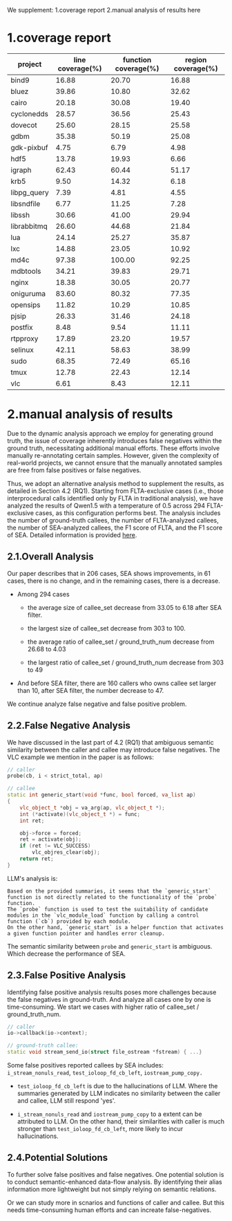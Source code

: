 We supplement: 1.coverage report 2.manual analysis of results here

# 1.coverage report

| project | line coverage(%) | function coverage(%) | region coverage(%) |
| ---- | ---- | ---- | ---- |
| bind9 | 16.88 | 20.70 | 16.88 |
| bluez | 39.86 | 10.80 | 32.62 |
| cairo | 20.18 | 30.08 | 19.40 |
| cyclonedds | 28.57 | 36.56 | 25.43 |
| dovecot | 25.60 | 28.15 | 25.58 |
| gdbm |  35.38 | 50.19 | 25.08 |
| gdk-pixbuf | 4.75 | 6.79 | 4.98 |
| hdf5 | 13.78 | 19.93 | 6.66 |
| igraph | 62.43 | 60.44 | 51.17 |
| krb5 | 9.50 | 14.32 | 6.18 |
| libpg_query | 7.39 | 4.81 | 4.55 |
| libsndfile |  6.77 | 11.25 | 7.28 |
| libssh | 30.66 | 41.00 | 29.94 |
| librabbitmq | 26.60 | 44.68 | 21.84 |
| lua | 24.14 | 25.27 | 35.87 |
| lxc | 14.88 | 23.05 | 10.92 |
| md4c | 97.38 | 100.00 | 92.25 |
| mdbtools | 34.21 | 39.83 | 29.71 |
| nginx | 18.38 | 30.05 | 20.77 |
| oniguruma | 83.60 | 80.32 | 77.35 |
| opensips | 11.82 | 10.29 | 10.85 |
| pjsip | 26.33 | 31.46 | 24.18 |
| postfix | 8.48 | 9.54 | 11.11 |
| rtpproxy | 17.89 | 23.20 | 19.57 |
| selinux | 42.11 | 58.63 | 38.99 |
| sudo | 68.35 | 72.49 | 65.16 |
| tmux | 12.78 | 22.43 | 12.14 |
| vlc | 6.61 | 8.43 | 12.11 |


# 2.manual analysis of results

Due to the dynamic analysis approach we employ for generating ground truth, the issue of coverage inherently introduces false negatives within the ground truth, 
necessitating additional manual efforts. 
These efforts involve manually re-annotating certain samples. 
However, given the complexity of real-world projects, we cannot ensure that the manually annotated samples are free from false positives or false negatives. 

Thus, we adopt an alternative analysis method to supplement the results, as detailed in Section 4.2 (RQ1). 
Starting from FLTA-exclusive cases (i.e., those interprocedural calls identified only by FLTA in traditional analysis), we have analyzed the results of Qwen1.5 with a temperature of 0.5 across 294 FLTA-exclusive cases, as this configuration performs best. 
The analysis includes the number of ground-truth callees, the number of FLTA-analyzed callees, the number of SEA-analyzed callees, the F1 score of FLTA, and the F1 score of SEA. 
Detailed information is provided [here](intermediate_res/Qwen72-0.5.csv). 

## 2.1.Overall Analysis

Our paper describes that in 206 cases, SEA shows improvements, in 61 cases, there is no change, and in the remaining cases, there is a decrease. 

- Among 294 cases

    * the average size of callee_set decrease from 33.05 to 6.18 after SEA filter.
    
    * the largest size of callee_set decrease from 303 to 100.

    * the average ratio of callee_set / ground_truth_num decrease from 26.68 to 4.03

    * the largest ratio of callee_set / ground_truth_num decrease from 303 to 49

- And before SEA filter, there are 160 callers who owns callee set larger than 10, after SEA filter, the number decrease to 47.


We continue analyze false negative and false positive problem.

## 2.2.False Negative Analysis

We have discussed in the last part of 4.2 (RQ1) that ambiguous semantic similarity between the caller and callee may introduce false negatives. 
The VLC example we mention in the paper is as follows:

```cpp
// caller
probe(cb, i < strict_total, ap)

// callee
static int generic_start(void *func, bool forced, va_list ap)
{
    vlc_object_t *obj = va_arg(ap, vlc_object_t *);
    int (*activate)(vlc_object_t *) = func;
    int ret;

    obj->force = forced;
    ret = activate(obj);
    if (ret != VLC_SUCCESS)
        vlc_objres_clear(obj);
    return ret;
}
```

LLM's analysis is:

```
Based on the provided summaries, it seems that the `generic_start` function is not directly related to the functionality of the `probe` function. 
The `probe` function is used to test the suitability of candidate modules in the `vlc_module_load` function by calling a control function (`cb`) provided by each module. 
On the other hand, `generic_start` is a helper function that activates a given function pointer and handles error cleanup.
```

The semantic similarity between `probe` and `generic_start` is ambiguous. Which decrease the performance of SEA.


## 2.3.False Positive Analysis

Identifying false positive analysis results poses more challenges because the false negatives in ground-truth.
And analyze all cases one by one is time-consuming. We start we cases with higher ratio of callee_set / ground_truth_num.


```cpp
// caller
io->callback(io->context);

// ground-truth callee:
static void stream_send_io(struct file_ostream *fstream) { ...}
```

Some false positives reported callees by SEA includes: `i_stream_nonuls_read`, `test_ioloop_fd_cb_left`, `iostream_pump_copy.`

- `test_ioloop_fd_cb_left` is due to the hallucinations of LLM. Where the summaries generated by LLM indicates no similarity between the caller and callee, LLM still respond 'yes'.

- `i_stream_nonuls_read` and `iostream_pump_copy` to a extent can be attributed to LLM. On the other hand, their similarities with caller is much stronger than `test_ioloop_fd_cb_left`, more likely to incur hallucinations.


## 2.4.Potential Solutions

To further solve false positives and false negatives. One potential solution is to conduct semantic-enhanced data-flow analysis. 
By identifying their alias information more lightweight but not simply relying on semantic relations.

Or we can study more in scnarios and functions of caller and callee. But this needs time-consuming human efforts and can increate false-negatives.